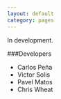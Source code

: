 ```yaml
---
layout: default
category: pages
---
```



In development.

###Developers
* Carlos Peña
* Victor Solis
* Pavel Matos
* Chris Wheat
